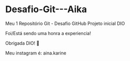 # Desafio-Git---Aika
Meu 1 Repositório Git - Desafio GitHub
Projeto inicial DIO

Foi/Está sendo uma honra a experiencia!

Obrigada DIO! :love_letter:

Meu instagram é: aina.karine
